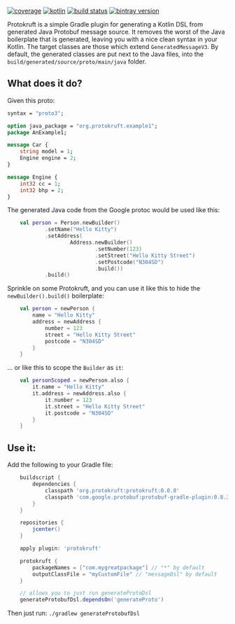 [![coverage](https://coveralls.io/repos/daviddenton/protokruft/badge.svg?branch=master)](https://coveralls.io/github/daviddenton/protokruft?branch=master)
[![kotlin](https://img.shields.io/badge/kotlin-1.2-blue.svg)](http://kotlinlang.org)
[![build status](https://travis-ci.org/daviddenton/protokruft.svg?branch=master)](https://travis-ci.org/daviddenton/protokruft)
[![bintray version](https://api.bintray.com/packages/daviddenton/maven/protokruft/images/download.svg)](https://bintray.com/daviddenton/maven/protokruft/_latestVersion)

Protokruft is a simple Gradle plugin for generating a Kotlin DSL from generated Java Protobuf message source. It removes the worst of the Java boilerplate that is generated, leaving you with a nice clean syntax in your Kotlin. The target classes are those which extend `GeneratedMessageV3`. By default, the generated classes are put next to the Java files, into the `build/generated/source/proto/main/java` folder.

## What does it do?
Given this proto:
```proto
syntax = "proto3";

option java_package = "org.protokruft.example1";
package AnExample1;

message Car {
    string model = 1;
    Engine engine = 2;
}

message Engine {
    int32 cc = 1;
    int32 bhp = 2;
}
```
The generated Java code from the Google protoc would be used like this:

```kotlin
    val person = Person.newBuilder()
            .setName("Hello Kitty")
            .setAddress(
                    Address.newBuilder()
                            .setNumber(123)
                            .setStreet("Hello Kitty Street")
                            .setPostcode("N304SD")
                            .build())
            .build()
```

Sprinkle on some Protokruft, and you can use it like this to hide the `newBuilder().build()` boilerplate:
```kotlin
    val person = newPerson {
        name = "Hello Kitty"
        address = newAddress {
            number = 123
            street = "Hello Kitty Street"
            postcode = "N304SD"
        }
    }
```
... or like this to scope the `Builder` as `it`: 
```kotlin    
    val personScoped = newPerson.also {
        it.name = "Hello Kitty"
        it.address = newAddress.also {
            it.number = 123
            it.street = "Hello Kitty Street"
            it.postcode = "N304SD"
        }
    }
```

## Use it:
Add the following to your Gradle file:
```groovy
    buildscript {
        dependencies {
            classpath 'org.protokruft:protokruft:0.0.8'
            classpath 'com.google.protobuf:protobuf-gradle-plugin:0.8.3'
        }
    }

    repositories {
        jcenter()
    }

    apply plugin: 'protokruft'

    protokruft {
        packageNames = ["com.mygreatpackage"] // "*" by default
        outputClassFile = "myCustomFile" // "messageDsl" by default
    }

    // allows you to just run generateProtoDsl
    generateProtobufDsl.dependsOn('generateProto')    
```

Then just run: `./gradlew generateProtobufDsl`
